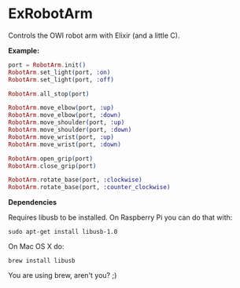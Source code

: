 ExRobotArm
==========

Controls the OWI robot arm with Elixir (and a little C).

**Example:**

```elixir
port = RobotArm.init()
RobotArm.set_light(port, :on)
RobotArm.set_light(port, :off)

RobotArm.all_stop(port)

RobotArm.move_elbow(port, :up)
RobotArm.move_elbow(port, :down)
RobotArm.move_shoulder(port, :up)
RobotArm.move_shoulder(port, :down)
RobotArm.move_wrist(port, :up)
RobotArm.move_wrist(port, :down)

RobotArm.open_grip(port)
RobotArm.close_grip(port)

RobotArm.rotate_base(port, :clockwise)
RobotArm.rotate_base(port, :counter_clockwise)
```

**Dependencies**

Requires libusb to be installed. On Raspberry Pi you can do that with:

```
sudo apt-get install libusb-1.0
```

On Mac OS X do:

```
brew install libusb
```

You are using brew, aren't you? ;)
